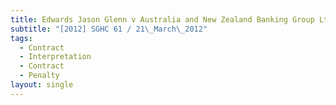 ```yaml
---
title: Edwards Jason Glenn v Australia and New Zealand Banking Group Ltd
subtitle: "[2012] SGHC 61 / 21\_March\_2012"
tags:
  - Contract
  - Interpretation
  - Contract
  - Penalty
layout: single
---
```


